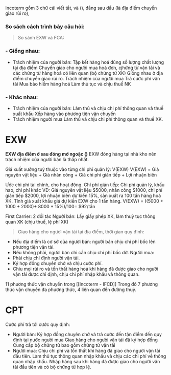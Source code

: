 Incoterm gồm 3 chữ cái viết tắt, và (), đằng sau dấu (là địa điểm chuyển giao rủi ro),
### So sách cách trình bày câu hỏi:
>So sánh EXW và FCA:

### - Giống nhau: 
- Trách nhiệm của người bán:
Tập kết hàng hoá đúng số lượng chất lượng tại địa điểm  Chuyển giao cho người mua hoá đơn, cjhứng từ vận tải và các chứng từ hàng hoá có liên quan (bộ chứng từ XK)
Giống nhau ở địa điểm chuyển giao rủi ro.
	Trách nhiệm của người mua
	Trả cước phí vận tải 
	Mua bảo hiểm hàng hoá
	Làm thủ tục và chịu thuế NK
### - Khác nhau:
- Trách nhiệm của người bán:
Làm thủ và chịu chi phí thông quan và thuế xuất khẩu
 Xếp hàng vào phương tiện vận chuyển  
 - Trách nhiệm người mua 
 Làm thủ và chịu chi phí thông quan và thuế XK.
# EXW
**EXW địa điểm ở sau đóng mở ngoặc ()**
EXW đóng hàng tại nhà kho nên trách nhiệm của người bán là thấp nhất. 

Giá xuất xưởng tuỳ thuộc vào từng chi phí quản lý: V(EXW)
V(EXW) = Giá nguyên vật liệu + Giá nhân công + Giá chi phí gián tiếp + Lợi nhuận biên

Ước chi phí tài chính, cho hoạt động.
Chí phí gián tiếp: Chi phí quản lý, khấu hao, chi phí khác
VD: Giá nguyên vật liệu $5000, nhân công $1000, chi phí gián tiếp $2000, lợi nhuận biên dự kiến 15%, sản xuất ra 100 tấn hàng hoá XK. Tính giá xuất khẩu giá dự kiến EXW cho 1 tấn hàng. 
V(EXW) = ((5000 + 1000 + 2000)+ 8000 * 15%)/100= $92/tấn

First Carrier: 2 đối tác
Người bán: Lấy giấy phép XK, làm thuỷ tục thông quan XK (chịu thuế, lệ phí XK)
> Giao hàng cho người vận tải tại địa điểm, thời gian quy định:
- Nếu địa điểm là cơ sở của người bán: người bán chịu chi phí bốc lên phương tiện vận tải.
- Nếu không phải, người bán chỉ cần chịu chi phí bốc dỡ.
Người mua:
- Phải chịu chỉ định người vận tải.
- Ký hợp đồng chuyên chở và chịu cước phí.
- Chiu mọi rủi ro và tổn thất hàng hoá khi hàng đã được giao cho người vận tải được chỉ định, chịu chi phí nhập khẩu và thông quan.

11 phương thức vận chuyển trong [[Incoterm - IFCD]] Trong đó 7 phương thức vận chuyển đa phương thức, 4 liên quan đến đường thuỷ. 

# CPT
Cước phí trả tới cước quy định:
- Người bán:
Ký hợp đồng chuyên chở và trả cước đến tận điểm đến quy định tại nước người mua
Giao hàng cho người vận tải đã ký hợp đồng
Cung cấp bộ chứng từ bao gồm chứng từ vận tải
- Người mua: 
Chịu chi phí và tổn thất khi hàng đã giao cho người vận tải đầu tiên.
Làm thủ tục thông quan nhập khẩu và chịu các chi phí về thông quan nhập khẩu.
Nhập hàng sau khi hàng đã được giao cho người vận tải đầu tiên và có bộ chứng từ hợp lệ. 